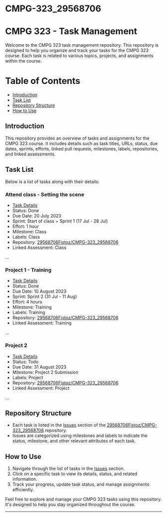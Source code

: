 # CMPG-323_29568706
# CMPG 323 - Task Management

Welcome to the CMPG 323 task management repository. This repository is designed to help you organize and track your tasks for the CMPG 323 course. Each task is related to various topics, projects, and assignments within the course.

# Table of Contents

- [Introduction](#introduction)
- [Task List](#task-list)
- [Repository Structure](#repository-structure)
- [How to Use](#how-to-use)

## Introduction

This repository provides an overview of tasks and assignments for the CMPG 323 course. It includes details such as task titles, URLs, status, due dates, sprints, efforts, linked pull requests, milestones, labels, repositories, and linked assessments.

## Task List 

Below is a list of tasks along with their details:

### Attend class - Setting the scene

- [Task Details](https://github.com/29568706Fistoz/CMPG-323_29568706/issues/1)
- Status: Done
- Due Date: 20 July 2023
- Sprint: Start of class + Sprint 1 (17 Jul - 28 Jul)
- Effort: 1 hour
- Milestone: Class
- Labels: Class
- Repository: [29568706Fistoz/CMPG-323_29568706](https://github.com/29568706Fistoz/CMPG-323_29568706)
- Linked Assessment: Class

...

### Project 1 - Training

- [Task Details](https://github.com/29568706Fistoz/CMPG-323_29568706/issues/8)
- Status: Done
- Due Date: 10 August 2023
- Sprint: Sprint 2 (31 Jul - 11 Aug)
- Effort: 4 hours
- Milestone: Training
- Labels: Training
- Repository: [29568706Fistoz/CMPG-323_29568706](https://github.com/29568706Fistoz/CMPG-323_29568706)
- Linked Assessment: Training

...

### Project 2

- [Task Details](https://github.com/29568706Fistoz/CMPG-323_29568706/issues/19)
- Status: Todo
- Due Date: 31 August 2023
- Milestone: Project 2 Submission
- Labels: Project
- Repository: [29568706Fistoz/CMPG-323_29568706](https://github.com/29568706Fistoz/CMPG-323_29568706)
- Linked Assessment: Project

...

## Repository Structure

- Each task is listed in the [Issues](https://github.com/29568706Fistoz/CMPG-323_29568706/issues) section of the [29568706Fistoz/CMPG-323_29568706](https://github.com/29568706Fistoz/CMPG-323_29568706) repository.
- Issues are categorized using milestones and labels to indicate the status, milestone, and other relevant attributes of each task.

## How to Use

1. Navigate through the list of tasks in the [Issues](https://github.com/29568706Fistoz/CMPG-323_29568706/issues) section.
2. Click on a specific task to view its details, status, and related information.
3. Track your progress, update task status, and manage assignments efficiently.

Feel free to explore and manage your CMPG 323 tasks using this repository. It's designed to help you stay organized throughout the course.

---
